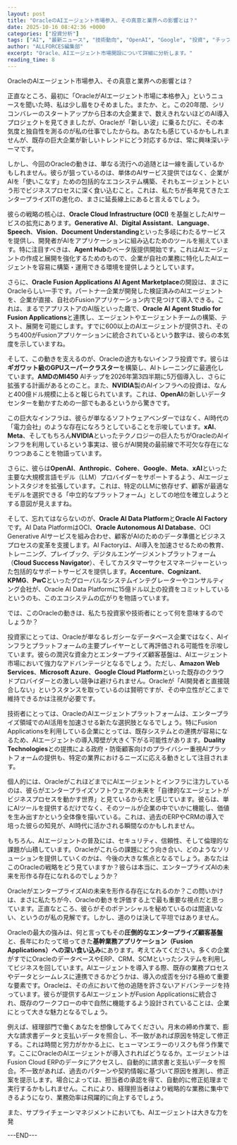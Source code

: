 ```yaml
---
layout: post
title: "OracleのAIエージェント市場参入、その真意と業界への影響とは？"
date: 2025-10-16 08:42:36 +0000
categories: ["投資分析"]
tags: ["AI", "最新ニュース", "技術動向", "OpenAI", "Google", "投資", "チップ", "エージェント"]
author: "ALLFORCES編集部"
excerpt: "Oracle、AIエージェント市場開設について詳細に分析します。"
reading_time: 8
---
```


OracleのAIエージェント市場参入、その真意と業界への影響とは？

正直なところ、最初に「OracleがAIエージェント市場に本格参入」というニュースを聞いた時、私は少し眉をひそめました。またか、と。この20年間、シリコンバレーのスタートアップから日本の大企業まで、数えきれないほどのAI導入プロジェクトを見てきましたが、Oracleが「新しい波」に乗るたびに、その本気度と独自性を測るのが私の仕事でしたからね。あなたも感じているかもしれませんが、既存の巨大企業が新しいトレンドにどう対応するかは、常に興味深いテーマです。

しかし、今回のOracleの動きは、単なる流行への追随とは一線を画しているかもしれません。彼らが狙っているのは、単体のAIサービス提供ではなく、企業がAIを「使いこなす」ための包括的なエコシステム構築、それもエージェントという形でビジネスプロセスに深く食い込むこと。これは、私たちが長年見てきたエンタープライズITの進化の、まさに延長線上にあると言えるでしょう。

彼らの戦略の核心は、**Oracle Cloud Infrastructure (OCI)** を基盤としたAIサービスの拡充にあります。**Generative AI**、**Digital Assistant**、**Language**、**Speech**、**Vision**、**Document Understanding**といった多岐にわたるサービスを提供し、開発者がAIをアプリケーションに組み込むためのツールを揃えています。特に注目すべきは、**Agent Hub**のベータ版提供開始です。これはAIエージェントの作成と展開を強化するためのもので、企業が自社の業務に特化したAIエージェントを容易に構築・運用できる環境を提供しようとしています。

さらに、**Oracle Fusion Applications AI Agent Marketplace**の開設は、まさにOracleらしい一手です。パートナー企業が開発した検証済みのAIエージェントを、企業が直接、自社のFusionアプリケーション内で見つけて導入できる。これは、まるでアプリストアのAI版といった趣で、**Oracle AI Agent Studio for Fusion Applications**と連携し、エージェントやエージェントチームの構築、テスト、展開を可能にします。すでに600以上のAIエージェントが提供され、そのうち400がFusionアプリケーションに統合されているという数字は、彼らの本気度を示していますね。

そして、この動きを支えるのが、Oracleの途方もないインフラ投資です。彼らは**ギガワット級のGPUスーパークラスター**を構築し、AIトレーニングに最適化しています。**AMDのMI450** AIチップを2026年第3四半期に5万個導入し、さらに拡張する計画があるとのこと。また、**NVIDIA**製のAIインフラへの投資は、なんと400億ドル規模に上ると報じられています。これは、**OpenAI**の新しいデータセンターを動かすための一部でもあるというから驚きです。

この巨大なインフラは、彼らが単なるソフトウェアベンダーではなく、AI時代の「電力会社」のような存在になろうとしていることを示唆しています。**xAI**、**Meta**、そしてもちろん**NVIDIA**といったテクノロジーの巨人たちがOracleのAIインフラを利用しているという事実は、彼らがAI開発の最前線で不可欠な存在になりつつあることを物語っています。

さらに、彼らは**OpenAI**、**Anthropic**、**Cohere**、**Google**、**Meta**、**xAI**といった主要な大規模言語モデル（LLM）プロバイダーをサポートするよう、AIエージェントスタジオを拡張しています。これは、特定のLLMに依存せず、顧客が最適なモデルを選択できる「中立的なプラットフォーム」としての地位を確立しようとする意図が見えますね。

そして、忘れてはならないのが、**Oracle AI Data Platform**と**Oracle AI Factory**です。AI Data PlatformはOCI、**Oracle Autonomous AI Database**、OCI Generative AIサービスを組み合わせ、顧客がAIのためのデータ準備とビジネスプロセスの変革を支援します。AI Factoryは、AI導入を加速させるための教育、トレーニング、プレイブック、デジタルエンゲージメントプラットフォーム（**Cloud Success Navigator**）、そしてカスタマーサクセスマネージャーといった包括的なサポートサービスを提供します。**Accenture**、**Cognizant**、**KPMG**、**PwC**といったグローバルなシステムインテグレーターやコンサルティング会社が、Oracle AI Data Platformに15億ドル以上の投資をコミットしているというのも、このエコシステムの広がりを物語っています。

では、このOracleの動きは、私たち投資家や技術者にとって何を意味するのでしょうか？

投資家にとっては、Oracleが単なるレガシーなデータベース企業ではなく、AIインフラとプラットフォームの主要プレイヤーとして再評価される可能性を示唆しています。彼らの潤沢な資金力とエンタープライズ顧客基盤は、AIエージェント市場において強力なアドバンテージとなるでしょう。ただし、**Amazon Web Services**、**Microsoft Azure**、**Google Cloud Platform**といった既存のクラウドプロバイダーとの激しい競争は避けられません。Oracleが「AI開発者と直接競合しない」というスタンスを取っているのは賢明ですが、その中立性がどこまで維持できるかは注視が必要です。

技術者にとっては、OracleのAIエージェントプラットフォームは、エンタープライズ領域でのAI活用を加速させる新たな選択肢となるでしょう。特にFusion Applicationsを利用している企業にとっては、既存システムとの連携が容易になるため、AIエージェントの導入障壁が大きく下がる可能性があります。**Duality Technologies**との提携による政府・防衛顧客向けのプライバシー重視AIプラットフォームの提供も、特定の業界におけるニーズに応える動きとして注目されます。

個人的には、OracleがこれほどまでにAIエージェントとインフラに注力しているのは、彼らがエンタープライズソフトウェアの未来を「自律的なエージェントがビジネスプロセスを動かす世界」と見ているからだと感じています。彼らは、単にAIツールを提供するだけでなく、そのツールが企業の中でいかに機能し、価値を生み出すかという全体像を描いている。これは、過去のERPやCRMの導入で培った彼らの知見が、AI時代に活かされる瞬間なのかもしれません。

もちろん、AIエージェントの普及には、セキュリティ、信頼性、そして倫理的な課題が山積しています。Oracleがこれらの課題にどう向き合い、どのようなソリューションを提供していくのかは、今後の大きな焦点となるでしょう。あなたはこのOracleの戦略をどう見ていますか？彼らは本当に、エンタープライズAIの未来を形作る存在になれるのでしょうか？

OracleがエンタープライズAIの未来を形作る存在になれるのか？この問いかけは、まさに私たちが今、Oracleの動きを評価する上で最も重要な視点だと思っています。正直なところ、彼らがそのポテンシャルを秘めているのは間違いない、というのが私の見解です。しかし、道のりは決して平坦ではありません。

Oracleの最大の強みは、何と言ってもその**圧倒的なエンタープライズ顧客基盤**と、長年にわたって培ってきた**基幹業務アプリケーション（Fusion Applications）への深い食い込み**にあります。考えてみてください。多くの企業がすでにOracleのデータベースやERP、CRM、SCMといったシステムを利用してビジネスを回しています。AIエージェントを導入する際、既存の業務プロセスやデータとシームレスに連携できるかどうかは、導入の成否を分ける極めて重要な要素です。Oracleは、その点において他の追随を許さないアドバンテージを持っています。彼らが提供するAIエージェントがFusion Applicationsに統合され、既存のワークフローの中で自然に機能するよう設計されていることは、企業にとって大きな魅力となるでしょう。

例えば、経理部門で働くあなたを想像してみてください。月末の締め作業で、膨大な請求書データと支払いデータを照合し、不一致があれば原因を特定して修正する。これは時間と労力がかかる上に、ヒューマンエラーのリスクも伴う作業です。ここにOracleのAIエージェントが導入されればどうなるか。エージェントはFusion Cloud ERPのデータにアクセスし、自動的に請求書と支払いデータを照合。不一致があれば、過去のパターンや契約情報に基づいて原因を推測し、修正案を提示します。場合によっては、担当者の承認を得て、自動的に修正処理まで実行するかもしれません。これにより、経理担当者はより戦略的な業務に集中できるようになり、業務効率は飛躍的に向上するでしょう。

また、サプライチェーンマネジメントにおいても、AIエージェントは大きな力を発

---END---